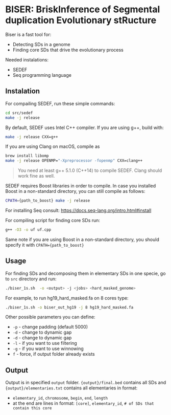 # BISER: BriskInference of Segmental duplication Evolutionary stRucture

Biser is a fast tool for:
* Detecting SDs in a genome
* Finding core SDs that drive the evolutionary process

Needed instalations:
* SEDEF
* Seq programming language


## Instalation
For compailing SEDEF, run these simple commands:
```bash
cd src/sedef
make -j release
```

By default, SEDEF uses Intel C++ compiler. If you are using g++, build with:
```bash
make -j release CXX=g++
```

If you are using Clang on macOS, compile as 
```bash
brew install libomp
make -j release OPENMP="-Xpreprocessor -fopenmp" CXX=clang++
```

> You need at least g++ 5.1.0 (C++14) to compile SEDEF. Clang should work fine as well.

SEDEF requires Boost libraries in order to compile. In case you installed Boost in a non-standard directory, you can still compile as follows:
```bash
CPATH={path_to_boost} make -j release
```

For installing Seq consult:
https://docs.seq-lang.org/intro.html#install

For compiling script for finding core SDs run:
```bash
g++ -O3 -o uf uf.cpp
```
Same note if you are using Boost in a non-standard directory, you should specify it with 
`CPATH={path_to_boost}`


## Usage
For finding SDs and decomposing them in elementary SDs in one specie, go to `src` directory and run:
```bash
./biser_1s.sh  -o <output> -j <jobs> <hard_masked_genome> 
```
For example, to run hg19_hard_masked.fa on 8 cores type:
```bash
./biser_1s.sh -o biser_out_hg19 -j 8 hg19_hard_masked.fa
```
Other possible parameters you can define:
* `-p` - change padding (default 5000)
* `-d` - change to dynamic gap
* `-d` - change to dynamic gap
* `-l` - if you want to use filtering
* `-g` - if you want to use winnowing
* `f` - force, if output folder already exists

## Output
Output is in specified `output` folder. `{output}/final.bed` contains all SDs and `{output}/elementaries.txt` contains all elementaries in format:
* `elementary_id`, `chromosome`, `begin`, `end`,  `length`
* at the end are lines in format: `[core]`, `elementary_id`, `# of SDs that contain this core`

